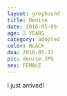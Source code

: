 ```yaml
---
layout: greyhound
title: Denise
date: 2016-05-09
age: 2 YEARS
category: adopted
color: BLACK
doa: 2016-05-21
pic: denise.JPG
sex: FEMALE
---
```


I just arrived!